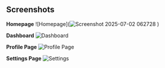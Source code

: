 ## Screenshots

**Homepage**
![Homepage](![Screenshot 2025-07-02 062728](https://github.com/user-attachments/assets/9d6d659e-2ace-4d5f-89e0-427179294143)
)

**Dashboard**
![Dashboard](path/to/dashboard.png)

**Profile Page**
![Profile Page](path/to/profile.png)

**Settings Page**
![Settings](path/to/settings.png)
